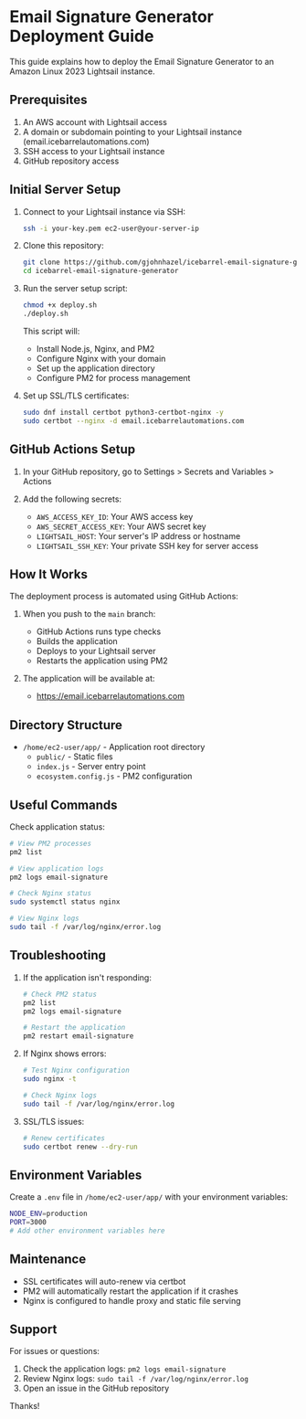 # Email Signature Generator Deployment Guide

This guide explains how to deploy the Email Signature Generator to an Amazon Linux 2023 Lightsail instance.

## Prerequisites

1. An AWS account with Lightsail access
2. A domain or subdomain pointing to your Lightsail instance (email.icebarrelautomations.com)
3. SSH access to your Lightsail instance
4. GitHub repository access

## Initial Server Setup

1. Connect to your Lightsail instance via SSH:
   ```bash
   ssh -i your-key.pem ec2-user@your-server-ip
   ```

2. Clone this repository:
   ```bash
   git clone https://github.com/gjohnhazel/icebarrel-email-signature-generator.git
   cd icebarrel-email-signature-generator
   ```

3. Run the server setup script:
   ```bash
   chmod +x deploy.sh
   ./deploy.sh
   ```

   This script will:
   - Install Node.js, Nginx, and PM2
   - Configure Nginx with your domain
   - Set up the application directory
   - Configure PM2 for process management

4. Set up SSL/TLS certificates:
   ```bash
   sudo dnf install certbot python3-certbot-nginx -y
   sudo certbot --nginx -d email.icebarrelautomations.com
   ```

## GitHub Actions Setup

1. In your GitHub repository, go to Settings > Secrets and Variables > Actions

2. Add the following secrets:
   - `AWS_ACCESS_KEY_ID`: Your AWS access key
   - `AWS_SECRET_ACCESS_KEY`: Your AWS secret key
   - `LIGHTSAIL_HOST`: Your server's IP address or hostname
   - `LIGHTSAIL_SSH_KEY`: Your private SSH key for server access

## How It Works

The deployment process is automated using GitHub Actions:

1. When you push to the `main` branch:
   - GitHub Actions runs type checks
   - Builds the application
   - Deploys to your Lightsail server
   - Restarts the application using PM2

2. The application will be available at:
   - https://email.icebarrelautomations.com

## Directory Structure

- `/home/ec2-user/app/` - Application root directory
  - `public/` - Static files
  - `index.js` - Server entry point
  - `ecosystem.config.js` - PM2 configuration

## Useful Commands

Check application status:
```bash
# View PM2 processes
pm2 list

# View application logs
pm2 logs email-signature

# Check Nginx status
sudo systemctl status nginx

# View Nginx logs
sudo tail -f /var/log/nginx/error.log
```

## Troubleshooting

1. If the application isn't responding:
   ```bash
   # Check PM2 status
   pm2 list
   pm2 logs email-signature

   # Restart the application
   pm2 restart email-signature
   ```

2. If Nginx shows errors:
   ```bash
   # Test Nginx configuration
   sudo nginx -t

   # Check Nginx logs
   sudo tail -f /var/log/nginx/error.log
   ```

3. SSL/TLS issues:
   ```bash
   # Renew certificates
   sudo certbot renew --dry-run
   ```

## Environment Variables

Create a `.env` file in `/home/ec2-user/app/` with your environment variables:
```bash
NODE_ENV=production
PORT=3000
# Add other environment variables here
```

## Maintenance

- SSL certificates will auto-renew via certbot
- PM2 will automatically restart the application if it crashes
- Nginx is configured to handle proxy and static file serving

## Support

For issues or questions:
1. Check the application logs: `pm2 logs email-signature`
2. Review Nginx logs: `sudo tail -f /var/log/nginx/error.log`
3. Open an issue in the GitHub repository 

Thanks!